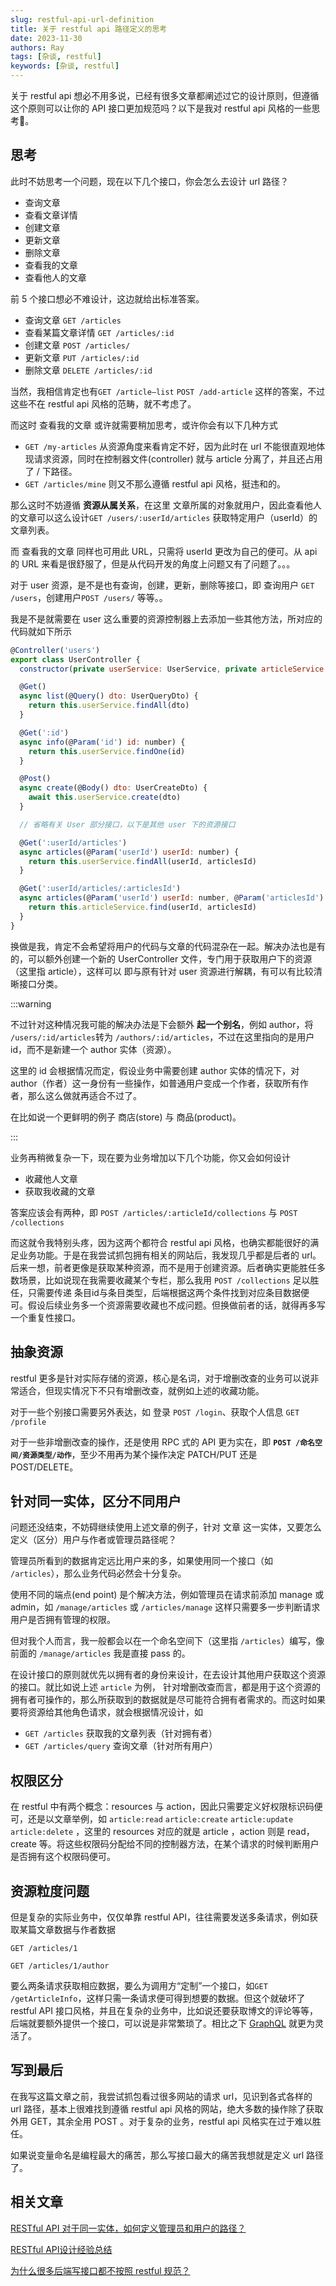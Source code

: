 ```yaml
---
slug: restful-api-url-definition
title: 关于 restful api 路径定义的思考
date: 2023-11-30
authors: Ray
tags: [杂谈, restful]
keywords: [杂谈, restful]
---
```


关于 restful api 想必不用多说，已经有很多文章都阐述过它的设计原则，但遵循这个原则可以让你的 API 接口更加规范吗？以下是我对 restful api 风格的一些思考🤔。

<!-- truncate -->

## 思考

此时不妨思考一个问题，现在以下几个接口，你会怎么去设计 url 路径？

- 查询文章
- 查看文章详情
- 创建文章
- 更新文章
- 删除文章
- 查看我的文章
- 查看他人的文章

前 5 个接口想必不难设计，这边就给出标准答案。

- 查询文章 `GET /articles`
- 查看某篇文章详情 `GET /articles/:id`
- 创建文章 `POST /articles/`
- 更新文章 `PUT /articles/:id`
- 删除文章 `DELETE /articles/:id`

当然，我相信肯定也有`GET /article—list` `POST /add-article` 这样的答案，不过这些不在 restful api 风格的范畴，就不考虑了。

而这时 查看我的文章 或许就需要稍加思考，或许你会有以下几种方式

- `GET /my-articles` 从资源角度来看肯定不好，因为此时在 url 不能很直观地体现请求资源，同时在控制器文件(controller) 就与 article 分离了，并且还占用了 / 下路径。
- `GET /articles/mine` 则又不那么遵循 restful api 风格，挺违和的。

那么这时不妨遵循 **资源从属关系**，在这里 文章所属的对象就用户，因此查看他人的文章可以这么设计`GET /users/:userId/articles` 获取特定用户（userId）的文章列表。

而 查看我的文章 同样也可用此 URL，只需将 userId 更改为自己的便可。从 api 的 URL 来看是很舒服了，但是从代码开发的角度上问题又有了问题了。。。

对于 user 资源，是不是也有查询，创建，更新，删除等接口，即 查询用户 `GET /users`，创建用户`POST /users/` 等等。。

我是不是就需要在 user 这么重要的资源控制器上去添加一些其他方法，所对应的代码就如下所示

```jsx
@Controller('users')
export class UserController {
  constructor(private userService: UserService, private articleService: ArticleService) {}

  @Get()
  async list(@Query() dto: UserQueryDto) {
    return this.userService.findAll(dto)
  }

  @Get(':id')
  async info(@Param('id') id: number) {
    return this.userService.findOne(id)
  }

  @Post()
  async create(@Body() dto: UserCreateDto) {
    await this.userService.create(dto)
  }

  // 省略有关 User 部分接口，以下是其他 user 下的资源接口

  @Get(':userId/articles')
  async articles(@Param('userId') userId: number) {
    return this.userService.findAll(userId, articlesId)
  }

  @Get(':userId/articles/:articlesId')
  async articles(@Param('userId') userId: number, @Param('articlesId') articlesId: number) {
    return this.articleService.find(userId, articlesId)
  }
}
```

换做是我，肯定不会希望将用户的代码与文章的代码混杂在一起。解决办法也是有的，可以额外创建一个新的 UserController 文件，专门用于获取用户下的资源（这里指 article），这样可以 即与原有针对 user 资源进行解耦，有可以有比较清晰接口分类。

:::warning

不过针对这种情况我可能的解决办法是下会额外 **起一个别名**，例如 author，将 `/users/:id/articles`转为 `/authors/:id/articles`，不过在这里指向的是用户 id，而不是新建一个 author 实体（资源）。

这里的 id 会根据情况而定，假设业务中需要创建 author 实体的情况下，对 author（作者）这一身份有一些操作，如普通用户变成一个作者，获取所有作者，那么这么做就再适合不过了。

在比如说一个更鲜明的例子 商店(store) 与 商品(product)。

:::

业务再稍微复杂一下，现在要为业务增加以下几个功能，你又会如何设计

- 收藏他人文章
- 获取我收藏的文章

答案应该会有两种，即 `POST /articles/:articleId/collections` 与 `POST /collections`

而这就令我特别头疼，因为这两个都符合 restful api 风格，也确实都能很好的满足业务功能。于是在我尝试抓包拥有相关的网站后，我发现几乎都是后者的 url。后来一想，前者更像是获取某种资源，而不是用于创建资源。后者确实更能胜任多数场景，比如说现在我需要收藏某个专栏，那么我用 `POST /collections` 足以胜任，只需要传递 条目id与条目类型，后端根据这两个条件找到对应条目数据便可。假设后续业务多一个资源需要收藏也不成问题。但换做前者的话，就得再多写一个重复性接口。

## 抽象资源

restful 更多是针对实际存储的资源，核心是名词，对于增删改查的业务可以说非常适合，但现实情况下不只有增删改查，就例如上述的收藏功能。

对于一些个别接口需要另外表达，如 登录 `POST /login`、获取个人信息 `GET /profile`

对于一些非增删改查的操作，还是使用 RPC 式的 API 更为实在，即 **`POST /命名空间/资源类型/动作`**，至少不用再为某个操作决定 PATCH/PUT 还是 POST/DELETE。

## 针对同一实体，区分不同用户

问题还没结束，不妨碍继续使用上述文章的例子，针对 文章 这一实体，又要怎么定义（区分）用户与作者或管理员路径呢？

管理员所看到的数据肯定远比用户来的多，如果使用同一个接口（如 `/articles`），那么业务代码必然会十分复杂。

使用不同的端点(end point) 是个解决方法，例如管理员在请求前添加 manage 或 admin，如 `/manage/articles` 或 `/articles/manage` 这样只需要多一步判断请求用户是否拥有管理的权限。

但对我个人而言，我一般都会以在一个命名空间下（这里指 `/articles`）编写，像前面的 `/manage/articles` 我是直接 pass 的。

在设计接口的原则就优先以拥有者的身份来设计，在去设计其他用户获取这个资源的接口。就比如说上述 `article` 为例， 针对增删改查而言，都是用于这个资源的拥有者可操作的，那么所获取到的数据就是尽可能符合拥有者需求的。而这时如果要将资源给其他角色请求，就会根据情况设计，如

- `GET /articles` 获取我的文章列表（针对拥有者）
- `GET /articles/query` 查询文章（针对所有用户）

## 权限区分

在 restful 中有两个概念：resources 与 action，因此只需要定义好权限标识码便可，还是以文章举例，如 `article:read` `article:create` `article:update` `article:delete` ，这里的 resources 对应的就是 article ，action 则是 read，create 等。将这些权限码分配给不同的控制器方法，在某个请求的时候判断用户是否拥有这个权限码便可。

## 资源粒度问题

但是复杂的实际业务中，仅仅单靠 restful API，往往需要发送多条请求，例如获取某篇文章数据与作者数据

```
GET /articles/1

GET /articles/1/author
```

要么两条请求获取相应数据，要么为调用方“定制”一个接口，如`GET /getArticleInfo`，这样只需一条请求便可得到想要的数据。但这个就破坏了 restful API 接口风格，并且在复杂的业务中，比如说还要获取博文的评论等等，后端就要额外提供一个接口，可以说是非常繁琐了。相比之下 [GraphQL](https://graphql.org/) 就更为灵活了。

## 写到最后

在我写这篇文章之前，我尝试抓包看过很多网站的请求 url，见识到各式各样的 url 路径，基本上很难找到遵循 restful api 风格的网站，绝大多数的操作除了获取外用 GET，其余全用 POST 。对于复杂的业务，restful api 风格实在过于难以胜任。

如果说变量命名是编程最大的痛苦，那么写接口最大的痛苦我想就是定义 url 路径了。

## 相关文章

[RESTful API 对于同一实体，如何定义管理员和用户的路径？](https://www.v2ex.com/t/482682)

[RESTful API设计经验总结](https://blog.51cto.com/LiatscBookshelf/5427906)

[为什么很多后端写接口都不按照 restful 规范？](https://www.zhihu.com/question/438825740)
